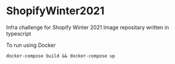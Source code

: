 # ShopifyWinter2021
Infra challenge for Shopify Winter 2021
Image repositary written in typescript

To run using Docker

```
docker-compose build && docker-compose up

```
